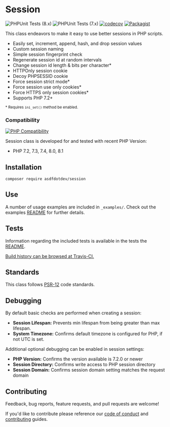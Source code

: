 # Session

![PHPUnit Tests (8.x)](https://github.com/asdfdotdev/session/workflows/PHPUnit%20Tests%20(8.x)/badge.svg) ![PHPUnit Tests (7.x)](https://github.com/asdfdotdev/session/workflows/PHPUnit%20Tests%20(7.x)/badge.svg) [![codecov](https://codecov.io/gh/asdfdotdev/session/branch/main/graph/badge.svg)](https://codecov.io/gh/asdfdotdev/session) [![Packagist](https://img.shields.io/packagist/dm/asdfdotdev/session)](https://packagist.org/packages/asdfdotdev/session)

This class endeavors to make it easy to use better sessions in PHP scripts.

* Easily set, increment, append, hash, and drop session values
* Custom session naming
* Simple session fingerprint check
* Regenerate session id at random intervals
* Change session id length & bits per character*
* HTTPOnly session cookie
* Decoy PHPSESSID cookie
* Force session strict mode*
* Force session use only cookies*
* Force HTTPS only session cookies*
* Supports PHP 7.2+

<sup>\* Requires `ini_set()` method be enabled.</sup>

### Compatibility

[![PHP Compatibility](https://img.shields.io/badge/PHP-7.2_to_8.1-%238892BF.svg?logo=php)](https://php.net/)

Session class is developed for and tested with recent PHP Version:

- PHP 7.2, 7.3, 7.4, 8.0, 8.1


## Installation

```
composer require asdfdotdev/session
```

## Use

A number of usage examples are included in `_examples/`. Check out the examples [README](./_examples/README.md) for further details.

## Tests

Information regarding the included tests is available in the tests the [README](./_test#readme).

[Build history can be browsed at Travis-CI.](https://travis-ci.org/asdfdotdev/session)

## Standards

This class follows [PSR-12](https://www.php-fig.org/psr/psr-12/) code standards.

## Debugging

By default basic checks are performed when creating a session:

- **Session Lifespan:** Prevents min lifespan from being greater than max lifespan.
- **System Timezone:** Confirms default timezone is configured for PHP, if not UTC is set.

Additional optional debugging can be enabled in session settings:

- **PHP Version:** Confirms the version available is 7.2.0 or newer
- **Session Directory:** Confirms write access to PHP session directory
- **Session Domain:** Confirms session domain setting matches the request domain

## Contributing

Feedback, bug reports, feature requests, and pull requests are welcome!

If you'd like to contribute please reference our [code of conduct](./.github/CODE_OF_CONDUCT.md) and [contributing](./.github/CONTRIBUTING.md) guides.
